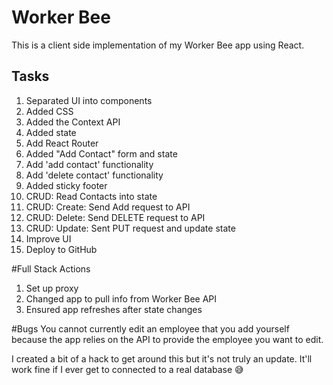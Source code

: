 # Worker Bee

This is a client side implementation of my Worker Bee app using React.

## Tasks

1. Separated UI into components
2. Added CSS
3. Added the Context API
4. Added state
5. Add React Router
6. Added "Add Contact" form and state
7. Add 'add contact' functionality
8. Add 'delete contact' functionality
9. Added sticky footer
10. CRUD: Read Contacts into state
11. CRUD: Create: Send Add request to API
12. CRUD: Delete: Send DELETE request to API
13. CRUD: Update: Sent PUT request and update state
14. Improve UI
15. Deploy to GitHub

#Full Stack Actions

1. Set up proxy
2. Changed app to pull info from Worker Bee API
3. Ensured app refreshes after state changes

#Bugs
You cannot currently edit an employee that you add yourself because the app relies on the API to provide the employee you want to edit.

I created a bit of a hack to get around this but it's not truly an update. It'll work fine if I ever get to connected to a real database 😅
